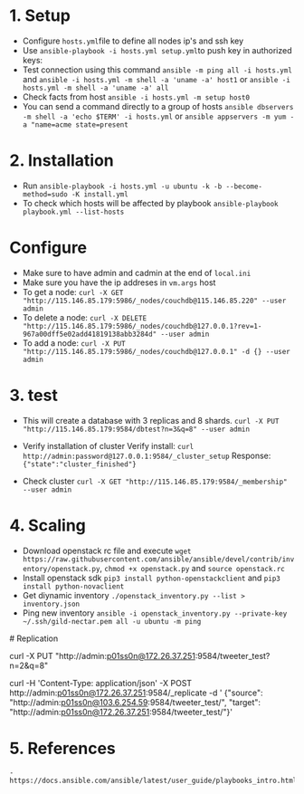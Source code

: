 # 1. Setup
- Configure `hosts.yml`file to define all nodes ip's and ssh key
- Use `ansible-playbook -i hosts.yml setup.yml`to push key in authorized keys: 
- Test connection using this command `ansible -m ping all -i hosts.yml ` and `ansible -i hosts.yml -m shell -a 'uname -a' host1` or `ansible -i hosts.yml -m shell -a 'uname -a' all`
- Check facts from host `ansible -i hosts.yml -m setup host0`
- You can send a command directly to a group of hosts `ansible dbservers -m shell -a 'echo $TERM' -i hosts.yml` or `ansible appservers -m yum -a "name=acme state=present`

# 2. Installation
- Run `ansible-playbook -i hosts.yml -u ubuntu -k -b --become-method=sudo -K install.yml `
- To check which hosts will be affected by playbook `ansible-playbook playbook.yml --list-hosts`

# Configure
- Make sure to have admin and cadmin at the end of `local.ini`
- Make sure you have the ip addreses in `vm.args` host
- To get a node: `curl -X GET "http://115.146.85.179:5986/_nodes/couchdb@115.146.85.220" --user admin`
- To delete a node: `curl -X DELETE "http://115.146.85.179:5986/_nodes/couchdb@127.0.0.1?rev=1-967a00dff5e02add41819138abb3284d" --user admin`
- To add a node: `curl -X PUT "http://115.146.85.179:5986/_nodes/couchdb@127.0.0.1" -d {} --user admin`

# 3. test

- This will create a database with 3 replicas and 8 shards.
`curl -X PUT "http://115.146.85.179:9584/dbtest?n=3&q=8" --user admin`


- Verify installation of cluster
  Verify install:
    `curl http://admin:password@127.0.0.1:9584/_cluster_setup`
  Response:
    `{"state":"cluster_finished"}`

- Check cluster
  `curl -X GET "http://115.146.85.179:9584/_membership" --user admin`

   
# 4. Scaling
  - Download openstack rc file and execute `wget https://raw.githubusercontent.com/ansible/ansible/devel/contrib/inventory/openstack.py`, `chmod +x openstack.py` and `source openstack.rc`
  - Install openstack sdk `pip3 install python-openstackclient` and `pip3 install python-novaclient`
  - Get diynamic inventory `./openstack_inventory.py --list > inventory.json`
  - Ping new inventory `ansible -i openstack_inventory.py --private-key ~/.ssh/gild-nectar.pem all -u ubuntu -m ping`
  

# Replication

curl -X PUT "http://admin:p01ss0n@172.26.37.251:9584/tweeter_test?n=2&q=8" 

curl -H 'Content-Type: application/json' -X POST http://admin:p01ss0n@172.26.37.251:9584/_replicate -d ' {"source": "http://admin:p01ss0n@103.6.254.59:9584/tweeter_test/", "target": "http://admin:p01ss0n@172.26.37.251:9584/tweeter_test/"}' 



# 5. References
    - https://docs.ansible.com/ansible/latest/user_guide/playbooks_intro.html 